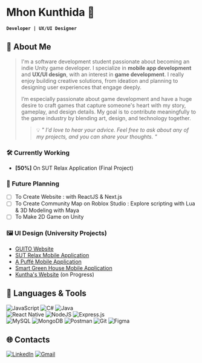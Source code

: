 # Mhon Kunthida 👾 
**`Developer | UX/UI Designer`**

## 🎸 About Me
> I'm a software development student passionate about becoming an indie Unity game developer. I specialize in **mobile app development** and **UX/UI design**, with an interest in **game development**. I really enjoy building creative solutions, from ideation and planning to designing user experiences that engage deeply.
> 
> I’m especially passionate about game development and have a huge desire to craft games that capture someone's heart with my story, gameplay, and design details. My goal is to contribute meaningfully to the game industry by blending art, design, and technology together.
> 
>> 💡 *" I'd love to hear your advice. Feel free to ask about any of my projects, and you can share your thoughts. "*

<!--
Projects Lists
-->

### 🛠️ Currently Working
 - **[50%]** On SUT Relax Application (Final Project)

### 🌱 Future Planning
 - [ ] To Create Website : with ReactJS & Next.js
 - [ ] To Create Community Map on Roblox Studio : Explore scripting with Lua & 3D Modeling with Maya
 - [ ] To Make 2D Game on Unity

### 🖼️ UI Design (University Projects)
 - [GUITO Website](https://www.figma.com/proto/55wx9CCUzZ6ip5IP3dNwgG/GUITO-UX%2FUI-2nd-Version?node-id=1-3&starting-point-node-id=1%3A3&scaling=scale-down-width&content-scaling=fixed&t=Kt8GxP7VeblTPAqt-1)
 - [SUT Relax Mobile Application](https://www.figma.com/proto/POOoJ9m72qVcTo4EM9ZPCz/SUT-Relax?node-id=575-4122&node-type=frame&t=ITQFalqd96SsZS69-0&scaling=scale-down&content-scaling=fixed&starting-point-node-id=575%3A4122)
 - [A Puffé Mobile Application](https://www.figma.com/proto/PEHWoHrTGtcHm4yWfk0jA5/A-Puff%C3%A9-iOS-Application?node-id=1-3&node-type=frame&t=yX6uVVlAOp1ZGSWs-0&scaling=scale-down&content-scaling=fixed&starting-point-node-id=1%3A3)
 - [Smart Green House Mobile Application](https://www.figma.com/proto/bsx1C2QM0DhgsXYd22HAaS/GHT-GreenHouseTech?node-id=18-459&node-type=frame&t=LJL4AfBQNx8lzcnc-0&scaling=scale-down&content-scaling=fixed&starting-point-node-id=18%3A459)
 - [Kuntha's Website](https://www.figma.com/proto/phpA3YQVvUdDxH5sEfN3SG/Kunthida-s-Web?node-id=1-3&node-type=frame&t=LJL4AfBQNx8lzcnc-0&scaling=min-zoom&content-scaling=fixed&starting-point-node-id=1%3A3) (on Progress)

## 🧰 Languages & Tools

 ![JavaScript](https://img.shields.io/badge/javascript-%23323330.svg?style=flat-square&logo=javascript&logoColor=%23F7DF1E)
 ![C#](https://img.shields.io/badge/c%23-%23239120.svg?style=flat-square&logo=csharp&logoColor=white)
 ![Java](https://img.shields.io/badge/java-%23ED8B00.svg?style=flat-square&logo=openjdk&logoColor=white)
 <br/>
 ![React Native](https://img.shields.io/badge/react_native-%2320232a.svg?style=flat-square&logo=react&logoColor=%2361DAFB)
 ![NodeJS](https://img.shields.io/badge/node.js-6DA55F?style=flat-square&logo=node.js&logoColor=white)
 ![Express.js](https://img.shields.io/badge/express.js-%23404d59.svg?style=flat-square&logo=express&logoColor=%2361DAFB)
 <br/>
 ![MySQL](https://img.shields.io/badge/mysql-4479A1.svg?style=flat-square&logo=mysql&logoColor=white) 
 ![MongoDB](https://img.shields.io/badge/MongoDB-%234ea94b.svg?style=flat-square&logo=mongodb&logoColor=white)
 ![Postman](https://img.shields.io/badge/Postman-FF6C37?style=flat-square&logo=postman&logoColor=white)
 ![Git](https://img.shields.io/badge/git-%23F05033.svg?style=flat-square&logo=git&logoColor=white)
 ![Figma](https://img.shields.io/badge/figma-%23F24E1E.svg?style=flat-square&logo=figma&logoColor=white)

## 🌐 Contacts
 [![LinkedIn](https://img.shields.io/badge/LinkedIn-%230077B5.svg?logo=linkedin&logoColor=white)](https://linkedin.com/in/kunthida-khlongkhlaew-5b6706324) 
 [![Gmail](https://img.shields.io/badge/Gmail-e5e5e5.svg?logo=gmail&logoColor=white&color=fe4737)](mailto:kunthidakhlongkhlaew@gmail.com)
 <br/>
 
<!--
[![Discord](https://img.shields.io/badge/Discord-7289da.svg?logo=discord&logoColor=white&color=7289da)](https://discord.gg/)
 ![HTML5](https://img.shields.io/badge/html5-%23E34F26.svg?style=flat-square&logo=html5&logoColor=white)
 ![CSS3](https://img.shields.io/badge/css3-%231572B6.svg?style=flat-square&logo=css3&logoColor=white)
![React](https://img.shields.io/badge/react-%2320232a.svg?style=flat-square&logo=react&logoColor=%2361DAFB) 
![Lua](https://img.shields.io/badge/lua-%232C2D72.svg?style=flat-square&logo=lua&logoColor=white)
![Next JS](https://img.shields.io/badge/Next-black?style=flat-square&logo=next.js&logoColor=white)
-->

<!--
Figma Links
First Web GUITO
https://www.figma.com/proto/55wx9CCUzZ6ip5IP3dNwgG/GUITO-UX%2FUI-2nd-Version?node-id=1-3&starting-point-node-id=1%3A3&scaling=scale-down-width&content-scaling=fixed&t=Kt8GxP7VeblTPAqt-1
SUT Relax Mobile Application
https://www.figma.com/proto/POOoJ9m72qVcTo4EM9ZPCz/SUT-Relax?node-id=575-4122&node-type=frame&t=ITQFalqd96SsZS69-0&scaling=scale-down&content-scaling=fixed&starting-point-node-id=575%3A4122
Smart Green House Mobile Application
https://www.figma.com/proto/bsx1C2QM0DhgsXYd22HAaS/GHT-GreenHouseTech?node-id=18-459&node-type=frame&t=LJL4AfBQNx8lzcnc-0&scaling=scale-down&content-scaling=fixed&starting-point-node-id=18%3A459
Kuntha's Website (on Progress)
https://www.figma.com/proto/phpA3YQVvUdDxH5sEfN3SG/Kunthida-s-Web?node-id=1-3&node-type=frame&t=LJL4AfBQNx8lzcnc-0&scaling=min-zoom&content-scaling=fixed&starting-point-node-id=1%3A3
-->

